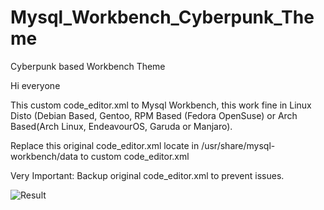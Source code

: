 # Mysql_Workbench_Cyberpunk_Theme
Cyberpunk based Workbench Theme

Hi everyone

This custom code_editor.xml to Mysql Workbench, this work fine in Linux Disto (Debian Based, Gentoo, RPM Based (Fedora OpenSuse) or Arch Based(Arch Linux, EndeavourOS, Garuda or Manjaro).

Replace this original code_editor.xml locate in /usr/share/mysql-workbench/data to custom code_editor.xml



Very Important: Backup original code_editor.xml to prevent issues.

![Result](https://user-images.githubusercontent.com/88359413/156479337-4a0991bc-e30e-412d-9950-e7bdd512b65f.png)
